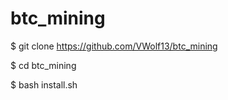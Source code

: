 # btc_mining


$ git clone https://github.com/VWolf13/btc_mining

$ cd btc_mining

$ bash install.sh
